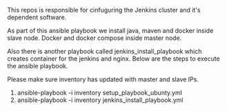 This repos is responsible for cinfuguring the Jenkins cluster and it's dependent software.

As part of this ansible playbook we install java, maven and docker inside slave node. Docker and docker compose inside master node.

Also there is another playbook called jenkins_install_playbook which creates container for the jenkins and nginx.
Below are the steps to execute the ansible playbook.

Please make sure inventory has updated with master and slave IPs.

1. ansible-playbook -i inventory setup_playbook_ubunty.yml
2. ansible-playbook -i inventory jenkins_install_playbook.yml


